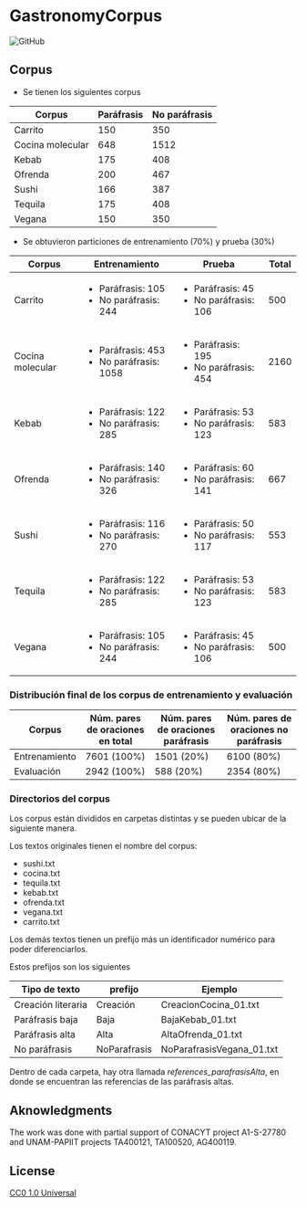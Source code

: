 # GastronomyCorpus
![GitHub](https://img.shields.io/github/license/GIL-UNAM/SpanishParaphraseCorpora)

## Corpus 
* Se tienen los siguientes corpus

| Corpus | Paráfrasis | No paráfrasis 
| --- | --- | --- |
| Carrito | 150 | 350 |
| Cocina molecular | 648 | 1512 |
| Kebab | 175 | 408 |
| Ofrenda | 200 | 467 |
| Sushi | 166 | 387 |
| Tequila | 175 | 408 |
| Vegana | 150 | 350 |


* Se obtuvieron particiones de entrenamiento (70%) y prueba (30%)

| Corpus | Entrenamiento | Prueba | Total |
| --- | --- | --- | --- |
| Carrito | <ul><li>Paráfrasis: 105</li> <li>No paráfrasis: 244</li></ul> |  <ul><li>Paráfrasis: 45</li> <li>No paráfrasis: 106</li></ul> | 500 |
| Cocina molecular | <ul><li>Paráfrasis: 453</li> <li>No paráfrasis: 1058</li></ul> |  <ul><li>Paráfrasis: 195</li> <li>No paráfrasis: 454</li></ul> | 2160 |
| Kebab | <ul><li>Paráfrasis: 122</li> <li>No paráfrasis: 285</li></ul> |  <ul><li>Paráfrasis: 53</li> <li>No paráfrasis: 123</li></ul> | 583 |
| Ofrenda | <ul><li>Paráfrasis: 140</li> <li>No paráfrasis: 326</li></ul> |  <ul><li>Paráfrasis: 60</li> <li>No paráfrasis: 141</li></ul> | 667 |
| Sushi | <ul><li>Paráfrasis: 116</li> <li>No paráfrasis: 270</li></ul> |  <ul><li>Paráfrasis: 50</li> <li>No paráfrasis: 117</li></ul> | 553 |
| Tequila | <ul><li>Paráfrasis: 122</li> <li>No paráfrasis: 285</li></ul> |  <ul><li>Paráfrasis: 53</li> <li>No paráfrasis: 123</li></ul> | 583 |
| Vegana | <ul><li>Paráfrasis: 105</li> <li>No paráfrasis: 244</li></ul> |  <ul><li>Paráfrasis: 45</li> <li>No paráfrasis: 106</li></ul> | 500 |  


### Distribución final de los corpus de entrenamiento y evaluación

| Corpus | Núm. pares de oraciones en total | Núm. pares de oraciones paráfrasis | Núm. pares de oraciones no paráfrasis 
| --- | --- | --- | --- |
| Entrenamiento | 7601 (100%) | 1501 (20%) | 6100 (80%) | 
| Evaluación | 2942 (100%) | 588 (20%)  | 2354 (80%) |


### Directorios del corpus

Los corpus están divididos en carpetas distintas y se pueden ubicar de la siguiente manera.

Los textos originales tienen el nombre del corpus:
* sushi.txt
* cocina.txt
* tequila.txt
* kebab.txt
* ofrenda.txt
* vegana.txt
* carrito.txt

Los demás textos tienen un prefijo más un identificador numérico para poder diferenciarlos.

Estos prefijos son los siguientes

| Tipo de texto | prefijo | Ejemplo |
|---|---|---|
| Creación literaria | Creación | CreacionCocina_01.txt |
| Paráfrasis baja | Baja | BajaKebab_01.txt |
| Paráfrasis alta | Alta | AltaOfrenda_01.txt |
| No paráfrasis | NoParafrasis | NoParafrasisVegana_01.txt |

Dentro de cada carpeta, hay otra llamada *references_parafrasisAlta*, en donde se encuentran las referencias de las paráfrasis altas.


## Aknowledgments
The work was done with partial support of CONACYT project A1-S-27780 and UNAM-PAPIIT projects TA400121, TA100520, AG400119.

## License
[CC0 1.0 Universal](https://choosealicense.com/licenses/cc0-1.0/)
